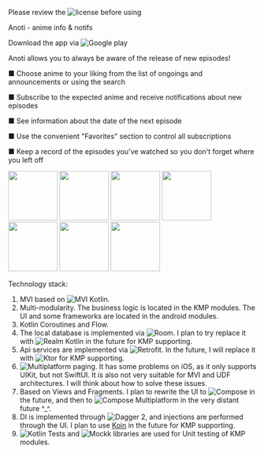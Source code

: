 Please review the ![license](https://github.com/aykme/Anoti/blob/develop/LICENSE) before using

Anoti - anime info & notifs 

Download the app via ![Google play](https://play.google.com/store/apps/details?id=com.alekseivinogradov.anoti)

Anoti allows you to always be aware of the release of new episodes!

■ Choose anime to your liking from the list of ongoings and announcements or using the search

■ Subscribe to the expected anime and receive notifications about new episodes

■ See information about the date of the next episode

■ Use the convenient "Favorites" section to control all subscriptions

■ Keep a record of the episodes you've watched so you don't forget where you left off

<img src="https://github.com/user-attachments/assets/dee9275c-b37f-40d3-b33a-25f3e9d4fc22" width="100" />
<img src="https://github.com/user-attachments/assets/4955a06c-0280-4702-8047-296f0200e184" width="100" />
<img src="https://github.com/user-attachments/assets/853345b7-2704-48e8-9ebb-8a2b42ee0ee9" width="100" />
<img src="https://github.com/user-attachments/assets/4b0b5168-42ee-45b3-b1cf-4be5ad3f9d71" width="100" />
<img src="https://github.com/user-attachments/assets/c5ac4d40-e5be-4172-92b4-c1f721001e04" width="100" />
<img src="https://github.com/user-attachments/assets/889e4b8e-c06a-43e9-b446-02880dfe3ca7" width="100" />
<img src="https://github.com/user-attachments/assets/b2d04efd-141d-4ac7-bc4a-5285abaf2612" width="100" />

Technology stack:
1. MVI based on ![MVI Kotlin](https://github.com/arkivanov/MVIKotlin).
2. Multi-modularity. The business logic is located in the KMP modules. The UI and some frameworks are located in the android modules.
3. Kotlin Coroutines and Flow.
4. The local database is implemented via ![Room](https://developer.android.com/training/data-storage/room). I plan to try replace it with ![Realm Kotlin](https://github.com/realm/realm-kotlin) in the future for KMP supporting.
5. Api services are implemented via ![Retrofit](https://github.com/square/retrofit). In the future, I will replace it with ![Ktor](https://github.com/ktorio/ktor) for KMP supporting.
6. ![Multiplatform paging](https://github.com/cashapp/multiplatform-paging). It has some problems on iOS, as it only supports UIKit, but not SwiftUI. It is also not very suitable for MVI and UDF architectures. I will think about how to solve these issues.
7. Based on Views and Fragments. I plan to rewrite the UI to ![Compose](https://developer.android.com/compose) in the future, and then to ![Compose Multiplatform](https://www.jetbrains.com/compose-multiplatform) in the very distant future ^_^.
8. DI is implemented through ![Dagger 2](https://github.com/google/dagger), and injections are performed through the UI. I plan to use [Koin](https://github.com/InsertKoinIO/koin) in the future for KMP supporting.
9. ![Kotlin Tests](https://kotlinlang.org/api/core/kotlin-test) and ![Mockk](https://github.com/mockk/mockk) libraries are used for Unit testing of KMP modules.
